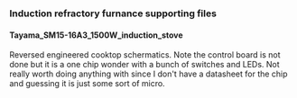### Induction refractory furnance supporting files

#### Tayama_SM15-16A3_1500W_induction_stove
Reversed engineered cooktop schermatics. Note the control board is not done but it is a one chip wonder with a bunch of switches and LEDs. Not really worth doing anything with since I don't have a datasheet for the chip and guessing it is just some sort of micro. 


